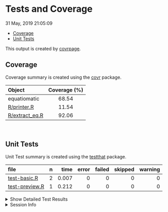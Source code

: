 Tests and Coverage
================
31 May, 2019 21:05:09

  - [Coverage](#coverage)
  - [Unit Tests](#unit-tests)

This output is created by
[covrpage](https://github.com/metrumresearchgroup/covrpage).

## Coverage

Coverage summary is created using the
[covr](https://github.com/r-lib/covr) package.

| Object                               | Coverage (%) |
| :----------------------------------- | :----------: |
| equatiomatic                         |    68.54     |
| [R/printer.R](../R/printer.R)        |    11.54     |
| [R/extract\_eq.R](../R/extract_eq.R) |    92.06     |

<br>

## Unit Tests

Unit Test summary is created using the
[testthat](https://github.com/r-lib/testthat)
package.

| file                                      | n |  time | error | failed | skipped | warning |
| :---------------------------------------- | -: | ----: | ----: | -----: | ------: | ------: |
| [test-basic.R](testthat/test-basic.R)     | 2 | 0.007 |     0 |      0 |       0 |       0 |
| [test-preview.R](testthat/test-preview.R) | 1 | 0.212 |     0 |      0 |       0 |       0 |

<details closed>

<summary> Show Detailed Test Results
</summary>

| file                                          | context | test                   | status | n |  time |
| :-------------------------------------------- | :------ | :--------------------- | :----- | -: | ----: |
| [test-basic.R](testthat/test-basic.R#L14)     | basic   | extract: default       | PASS   | 1 | 0.003 |
| [test-basic.R](testthat/test-basic.R#L18)     | basic   | extract: all variables | PASS   | 1 | 0.004 |
| [test-preview.R](testthat/test-preview.R#L11) | preview | preview: texPreview    | PASS   | 1 | 0.212 |

</details>

<details>

<summary> Session Info </summary>

| Field    | Value                               |
| :------- | :---------------------------------- |
| Version  | R version 3.5.1 (2018-07-02)        |
| Platform | x86\_64-apple-darwin15.6.0 (64-bit) |
| Running  | macOS 10.14.5                       |
| Language | en\_US                              |
| Timezone | America/New\_York                   |

| Package  | Version |
| :------- | :------ |
| testthat | 2.0.1   |
| covr     | 3.2.1   |
| covrpage | 0.0.70  |

</details>

<!--- Final Status : pass --->
